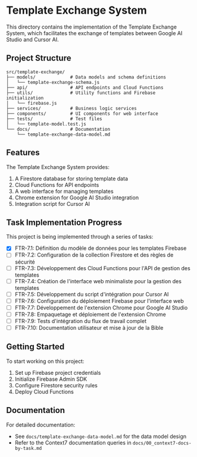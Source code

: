 # Template Exchange System

This directory contains the implementation of the Template Exchange System, which facilitates the exchange of templates between Google AI Studio and Cursor AI.

## Project Structure

```
src/template-exchange/
├── models/             # Data models and schema definitions
│   └── template-exchange-schema.js
├── api/                # API endpoints and Cloud Functions
├── utils/              # Utility functions and Firebase initialization
│   └── firebase.js
├── services/           # Business logic services
├── components/         # UI components for web interface
├── tests/              # Test files
│   └── template-model.test.js
└── docs/               # Documentation
    └── template-exchange-data-model.md
```

## Features

The Template Exchange System provides:

1. A Firestore database for storing template data
2. Cloud Functions for API endpoints 
3. A web interface for managing templates
4. Chrome extension for Google AI Studio integration
5. Integration script for Cursor AI

## Task Implementation Progress

This project is being implemented through a series of tasks:

- [x] FTR-7.1: Définition du modèle de données pour les templates Firebase
- [ ] FTR-7.2: Configuration de la collection Firestore et des règles de sécurité
- [ ] FTR-7.3: Développement des Cloud Functions pour l'API de gestion des templates
- [ ] FTR-7.4: Création de l'interface web minimaliste pour la gestion des templates
- [ ] FTR-7.5: Développement du script d'intégration pour Cursor AI
- [ ] FTR-7.6: Configuration du déploiement Firebase pour l'interface web
- [ ] FTR-7.7: Développement de l'extension Chrome pour Google AI Studio
- [ ] FTR-7.8: Empaquetage et déploiement de l'extension Chrome
- [ ] FTR-7.9: Tests d'intégration du flux de travail complet
- [ ] FTR-7.10: Documentation utilisateur et mise à jour de la Bible

## Getting Started

To start working on this project:

1. Set up Firebase project credentials
2. Initialize Firebase Admin SDK
3. Configure Firestore security rules
4. Deploy Cloud Functions

## Documentation

For detailed documentation:

- See `docs/template-exchange-data-model.md` for the data model design
- Refer to the Context7 documentation queries in `docs/00_context7-docs-by-task.md` 